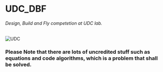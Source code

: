 # UDC_DBF
###### Design, Build and Fly competetion at UDC lab.
![UDC](https://github.com/ASalahHammad/UDC_DBF_23/assets/108685903/5ddc1b7b-6e65-4bf4-9fbc-5f01feca9504)
### Please Note that there are lots of uncredited stuff such as equations and code algorithms, which is a problem that shall be solved.
